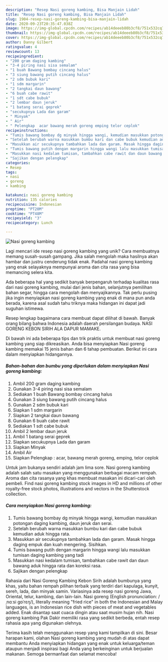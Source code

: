 ```yaml
---
description: "Resep Nasi goreng kambing, Bisa Manjain Lidah"
title: "Resep Nasi goreng kambing, Bisa Manjain Lidah"
slug: 1904-resep-nasi-goreng-kambing-bisa-manjain-lidah
date: 2020-09-23T20:35:47.038Z
image: https://img-global.cpcdn.com/recipes/ab14deeeb80b3cf8/751x532cq70/nasi-goreng-kambing-foto-resep-utama.jpg
thumbnail: https://img-global.cpcdn.com/recipes/ab14deeeb80b3cf8/751x532cq70/nasi-goreng-kambing-foto-resep-utama.jpg
cover: https://img-global.cpcdn.com/recipes/ab14deeeb80b3cf8/751x532cq70/nasi-goreng-kambing-foto-resep-utama.jpg
author: Danny Gilbert
ratingvalue: 4
reviewcount: 13
recipeingredient:
- "200 gram daging kambing"
- "3-4 piring nasi sisa semalam"
- "1 buah Bawang bombay cincang halus"
- "3 siung bawang putih cincang halus"
- "2 sdm bubuk kari"
- "1 sdm margarin"
- "2 tangkai daun bawang"
- "6 buah cabe rawit"
- "1 sdt cabe bubuk"
- "2 lembar daun jeruk"
- "1 batang serai geprek"
- "secukupnya Lada dan garam"
- " Minyak"
- " Air"
- " Pelengkap  acar bawang merah goreng emping telor ceplok"
recipeinstructions:
- "Tumis bawang bombay dg minyak hingga wangi, kemudian masukkan potongan daging kambing, daun jeruk dan serai."
- "Setelah berubah warna masukkan bumbu kari dan cabe bubuk kemudian aduk hingga rata."
- "Masukkan air secukupnya tambahkan lada dan garam. Masak hingga daging empuk dan kuah mengering. Sisihkan."
- "Tumis bawang putih dengan margarin hingga wangi lalu masukkan tumisan daging kambing yang tadi"
- "Masukkan nasi kedalam tumisan, tambahkan cabe rawit dan daun bawang aduk hingga rata dan koreksi rasa."
- "Sajikan dengan pelengkap"
categories:
- Resep
tags:
- nasi
- goreng
- kambing

katakunci: nasi goreng kambing 
nutrition: 135 calories
recipecuisine: Indonesian
preptime: "PT20M"
cooktime: "PT48M"
recipeyield: "3"
recipecategory: Lunch

---
```



![Nasi goreng kambing](https://img-global.cpcdn.com/recipes/ab14deeeb80b3cf8/751x532cq70/nasi-goreng-kambing-foto-resep-utama.jpg)

Lagi mencari ide resep nasi goreng kambing yang unik? Cara membuatnya memang susah-susah gampang. Jika salah mengolah maka hasilnya akan hambar dan justru cenderung tidak enak. Padahal nasi goreng kambing yang enak selayaknya mempunyai aroma dan cita rasa yang bisa memancing selera kita.

Ada beberapa hal yang sedikit banyak berpengaruh terhadap kualitas rasa dari nasi goreng kambing, mulai dari jenis bahan, selanjutnya pemilihan bahan segar, hingga cara mengolah dan menyajikannya. Tak perlu pusing jika ingin menyiapkan nasi goreng kambing yang enak di mana pun anda berada, karena asal sudah tahu triknya maka hidangan ini dapat jadi suguhan istimewa.

Resep lengkap bagaimana cara membuat dapat dilihat di bawah. Banyak orang bilang bahwa Indonesia adalah daerah persilangan budaya. NASI GORENG KEBON SIRIH ALA DAPUR MAMAKE.


Di bawah ini ada beberapa tips dan trik praktis untuk membuat nasi goreng kambing yang siap dikreasikan. Anda bisa menyiapkan Nasi goreng kambing memakai 15 jenis bahan dan 6 tahap pembuatan. Berikut ini cara dalam menyiapkan hidangannya.

<!--inarticleads1-->

##### Bahan-bahan dan bumbu yang diperlukan dalam menyiapkan Nasi goreng kambing:

1. Ambil 200 gram daging kambing
1. Gunakan 3-4 piring nasi sisa semalam
1. Sediakan 1 buah Bawang bombay cincang halus
1. Gunakan 3 siung bawang putih cincang halus
1. Gunakan 2 sdm bubuk kari
1. Siapkan 1 sdm margarin
1. Siapkan 2 tangkai daun bawang
1. Gunakan 6 buah cabe rawit
1. Sediakan 1 sdt cabe bubuk
1. Ambil 2 lembar daun jeruk
1. Ambil 1 batang serai geprek
1. Siapkan secukupnya Lada dan garam
1. Siapkan  Minyak
1. Ambil  Air
1. Siapkan  Pelengkap : acar, bawang merah goreng, emping, telor ceplok


Untuk jam bukanya sendiri adalah jam lima sore. Nasi goreng kambing adalah salah satu masakan yang menggunakan berbagai macam rempah. Aroma dan cita rasanya yang khas membuat masakan ini dicari-cari oleh pembeli. Find nasi goreng kambing stock images in HD and millions of other royalty-free stock photos, illustrations and vectors in the Shutterstock collection. 

<!--inarticleads2-->

##### Cara menyiapkan Nasi goreng kambing:

1. Tumis bawang bombay dg minyak hingga wangi, kemudian masukkan potongan daging kambing, daun jeruk dan serai.
1. Setelah berubah warna masukkan bumbu kari dan cabe bubuk kemudian aduk hingga rata.
1. Masukkan air secukupnya tambahkan lada dan garam. Masak hingga daging empuk dan kuah mengering. Sisihkan.
1. Tumis bawang putih dengan margarin hingga wangi lalu masukkan tumisan daging kambing yang tadi
1. Masukkan nasi kedalam tumisan, tambahkan cabe rawit dan daun bawang aduk hingga rata dan koreksi rasa.
1. Sajikan dengan pelengkap


Rahasia dari Nasi Goreng Kambing Kebon Sirih adalah bumbunya yang khas, yaitu bahan rempah pilihan terbaik yang terdiri dari kapulaga, kunyit, sereh, lada, dan minyak samin. Variasinya ada resep nasi goreng Jawa, Oriental, telur, kambing, dan lain-lain. Nasi goreng (English pronunciation: /ˌnɑːsi ɡɒˈrɛŋ/), literally meaning &#34;fried rice&#34; in both the Indonesian and Malay languages, is an Indonesian rice dish with pieces of meat and vegetables added. Enak disantap saat cuaca dingin atau saat musim hujan nih. Nasi goreng kambing Pak Dakir memiliki rasa yang sedikit berbeda, entah resep rahasia apa yang digunakan olehnya. 

Terima kasih telah menggunakan resep yang kami tampilkan di sini. Besar harapan kami, olahan Nasi goreng kambing yang mudah di atas dapat membantu Anda menyiapkan hidangan yang enak untuk keluarga/teman ataupun menjadi inspirasi bagi Anda yang berkeinginan untuk berjualan makanan. Semoga bermanfaat dan selamat mencoba!

